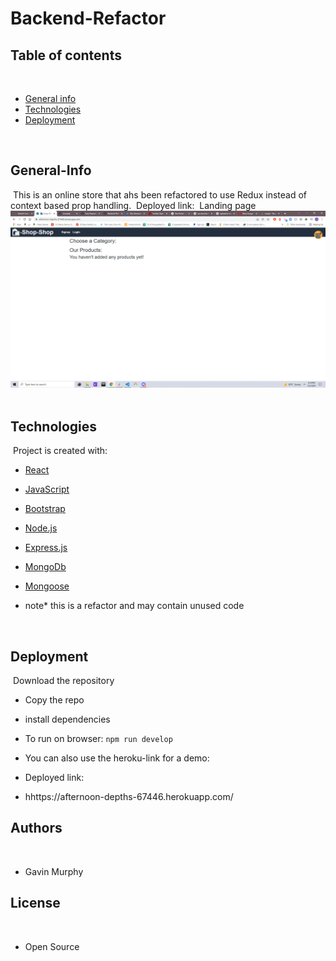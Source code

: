 # Backend-Refactor


## Table of contents
​
- [General info](#General-Info)
- [Technologies](#Technologies)
- [Deployment](#Deployment)

​
## General-Info
​
This is an online store that ahs been refactored to use Redux instead of context based prop handling.
​
Deployed link: 
​
Landing page 
​
![Image](assets/landingpage.png)
​
## Technologies
​
Project is created with:
​
- [React](https://reactjs.org/)
- [JavaScript](https://www.javascript.com/)
- [Bootstrap](https://getbootstrap.com/)
- [Node.js](https://nodejs.org/)
- [Express.js](https://expressjs.com/)
- [MongoDb](https://www.mongodb.com/)
- [Mongoose](https://mongoosejs.com/)

- note* this is a refactor and may contain unused code

​
## Deployment
​
Download the repository
​
- Copy the repo
- install dependencies 
- To run on browser: `npm run develop`
- You can also use the heroku-link for a demo:
- Deployed link: 

- hhttps://afternoon-depths-67446.herokuapp.com/
​
​
## Authors
​
- Gavin Murphy
​
## License
​
- Open Source